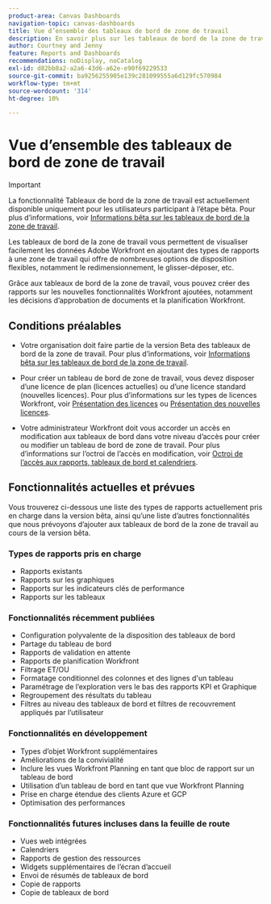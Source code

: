 ```yaml
---
product-area: Canvas Dashboards
navigation-topic: canvas-dashboards
title: Vue d’ensemble des tableaux de bord de zone de travail
description: En savoir plus sur les tableaux de bord de la zone de travail
author: Courtney and Jenny
feature: Reports and Dashboards
recommendations: noDisplay, noCatalog
exl-id: d82bb8a2-a2a6-43d6-a62e-e90f69229533
source-git-commit: ba9256255905e139c281099555a6d129fc570984
workflow-type: tm+mt
source-wordcount: '314'
ht-degree: 10%

---
```


# Vue d’ensemble des tableaux de bord de zone de travail

>[!IMPORTANT]
>
>La fonctionnalité Tableaux de bord de la zone de travail est actuellement disponible uniquement pour les utilisateurs participant à l’étape bêta. Pour plus d’informations, voir [Informations bêta sur les tableaux de bord de la zone de travail](/help/quicksilver/product-announcements/betas/canvas-dashboards-beta/canvas-dashboards-beta-information.md).

Les tableaux de bord de la zone de travail vous permettent de visualiser facilement les données Adobe Workfront en ajoutant des types de rapports à une zone de travail qui offre de nombreuses options de disposition flexibles, notamment le redimensionnement, le glisser-déposer, etc.

Grâce aux tableaux de bord de la zone de travail, vous pouvez créer des rapports sur les nouvelles fonctionnalités Workfront ajoutées, notamment les décisions d’approbation de documents et la planification Workfront.


## Conditions préalables

* Votre organisation doit faire partie de la version Beta des tableaux de bord de la zone de travail. Pour plus d’informations, voir [Informations bêta sur les tableaux de bord de la zone de travail](/help/quicksilver/product-announcements/betas/canvas-dashboards-beta/canvas-dashboards-beta-information.md).

* Pour créer un tableau de bord de zone de travail, vous devez disposer d’une licence de plan (licences actuelles) ou d’une licence standard (nouvelles licences). Pour plus d’informations sur les types de licences Workfront, voir [Présentation des licences](/help/quicksilver/administration-and-setup/add-users/access-levels-and-object-permissions/wf-licenses.md) ou [Présentation des nouvelles licences](/help/quicksilver/administration-and-setup/add-users/how-access-levels-work/licenses-overview.md).

* Votre administrateur Workfront doit vous accorder un accès en modification aux tableaux de bord dans votre niveau d’accès pour créer ou modifier un tableau de bord de zone de travail. Pour plus d’informations sur l’octroi de l’accès en modification, voir [Octroi de l’accès aux rapports, tableaux de bord et calendriers](/help/quicksilver/administration-and-setup/add-users/configure-and-grant-access/grant-access-reports-dashboards-calendars.md).

## Fonctionnalités actuelles et prévues

Vous trouverez ci-dessous une liste des types de rapports actuellement pris en charge dans la version bêta, ainsi qu’une liste d’autres fonctionnalités que nous prévoyons d’ajouter aux tableaux de bord de la zone de travail au cours de la version bêta.

### Types de rapports pris en charge

* Rapports existants
* Rapports sur les graphiques
* Rapports sur les indicateurs clés de performance
* Rapports sur les tableaux

### Fonctionnalités récemment publiées

* Configuration polyvalente de la disposition des tableaux de bord
* Partage du tableau de bord
* Rapports de validation en attente
* Rapports de planification Workfront
* Filtrage ET/OU
* Formatage conditionnel des colonnes et des lignes d&#39;un tableau
* Paramétrage de l’exploration vers le bas des rapports KPI et Graphique
* Regroupement des résultats du tableau
* Filtres au niveau des tableaux de bord et filtres de recouvrement appliqués par l’utilisateur


### Fonctionnalités en développement

* Types d’objet Workfront supplémentaires
* Améliorations de la convivialité
* Inclure les vues Workfront Planning en tant que bloc de rapport sur un tableau de bord
* Utilisation d’un tableau de bord en tant que vue Workfront Planning
* Prise en charge étendue des clients Azure et GCP
* Optimisation des performances

### Fonctionnalités futures incluses dans la feuille de route

* Vues web intégrées
* Calendriers
* Rapports de gestion des ressources
* Widgets supplémentaires de l’écran d’accueil
* Envoi de résumés de tableaux de bord
* Copie de rapports
* Copie de tableaux de bord


